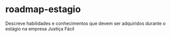 # roadmap-estagio
Descreve habilidades e conhecimentos que devem ser adquiridos durante o estágio na empresa Justiça Fácil
